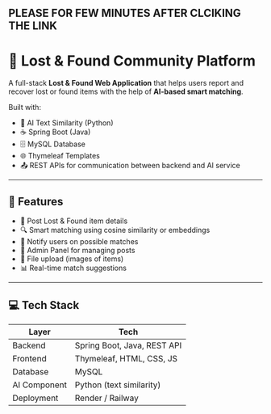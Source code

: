 ## **PLEASE FOR FEW MINUTES AFTER CLCIKING THE LINK**


# 🧭 Lost & Found Community Platform

A full-stack **Lost & Found Web Application** that helps users report and recover lost or found items with the help of **AI-based smart matching**.

Built with:
- 🧠 AI Text Similarity (Python)
- ☕ Spring Boot (Java)
- 🗄️ MySQL Database
- 🌐 Thymeleaf Templates
- 📤 REST APIs for communication between backend and AI service

---

## 🚀 Features

- 📝 Post Lost & Found item details
- 🔍 Smart matching using cosine similarity or embeddings
- 📧 Notify users on possible matches
- 👤 Admin Panel for managing posts
- 📂 File upload (images of items)
- 📊 Real-time match suggestions

---

## 💻 Tech Stack

| Layer          | Tech                          |
|----------------|-------------------------------|
| Backend        | Spring Boot, Java, REST API   |
| Frontend       | Thymeleaf, HTML, CSS, JS      |
| Database       | MySQL                         |
| AI Component   | Python (text similarity)      |
| Deployment     | Render / Railway              |
